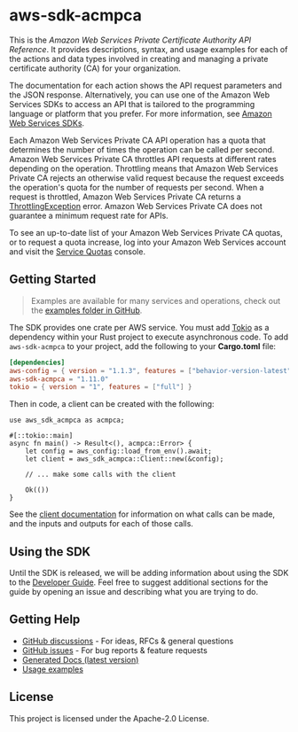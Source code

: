 # aws-sdk-acmpca

This is the _Amazon Web Services Private Certificate Authority API Reference_. It provides descriptions, syntax, and usage examples for each of the actions and data types involved in creating and managing a private certificate authority (CA) for your organization.

The documentation for each action shows the API request parameters and the JSON response. Alternatively, you can use one of the Amazon Web Services SDKs to access an API that is tailored to the programming language or platform that you prefer. For more information, see [Amazon Web Services SDKs](https://aws.amazon.com/tools/#SDKs).

Each Amazon Web Services Private CA API operation has a quota that determines the number of times the operation can be called per second. Amazon Web Services Private CA throttles API requests at different rates depending on the operation. Throttling means that Amazon Web Services Private CA rejects an otherwise valid request because the request exceeds the operation's quota for the number of requests per second. When a request is throttled, Amazon Web Services Private CA returns a [ThrottlingException](https://docs.aws.amazon.com/privateca/latest/APIReference/CommonErrors.html) error. Amazon Web Services Private CA does not guarantee a minimum request rate for APIs.

To see an up-to-date list of your Amazon Web Services Private CA quotas, or to request a quota increase, log into your Amazon Web Services account and visit the [Service Quotas](https://console.aws.amazon.com/servicequotas/) console.

## Getting Started

> Examples are available for many services and operations, check out the
> [examples folder in GitHub](https://github.com/awslabs/aws-sdk-rust/tree/main/examples).

The SDK provides one crate per AWS service. You must add [Tokio](https://crates.io/crates/tokio)
as a dependency within your Rust project to execute asynchronous code. To add `aws-sdk-acmpca` to
your project, add the following to your **Cargo.toml** file:

```toml
[dependencies]
aws-config = { version = "1.1.3", features = ["behavior-version-latest"] }
aws-sdk-acmpca = "1.11.0"
tokio = { version = "1", features = ["full"] }
```

Then in code, a client can be created with the following:

```rust,no_run
use aws_sdk_acmpca as acmpca;

#[::tokio::main]
async fn main() -> Result<(), acmpca::Error> {
    let config = aws_config::load_from_env().await;
    let client = aws_sdk_acmpca::Client::new(&config);

    // ... make some calls with the client

    Ok(())
}
```

See the [client documentation](https://docs.rs/aws-sdk-acmpca/latest/aws_sdk_acmpca/client/struct.Client.html)
for information on what calls can be made, and the inputs and outputs for each of those calls.

## Using the SDK

Until the SDK is released, we will be adding information about using the SDK to the
[Developer Guide](https://docs.aws.amazon.com/sdk-for-rust/latest/dg/welcome.html). Feel free to suggest
additional sections for the guide by opening an issue and describing what you are trying to do.

## Getting Help

* [GitHub discussions](https://github.com/awslabs/aws-sdk-rust/discussions) - For ideas, RFCs & general questions
* [GitHub issues](https://github.com/awslabs/aws-sdk-rust/issues/new/choose) - For bug reports & feature requests
* [Generated Docs (latest version)](https://awslabs.github.io/aws-sdk-rust/)
* [Usage examples](https://github.com/awslabs/aws-sdk-rust/tree/main/examples)

## License

This project is licensed under the Apache-2.0 License.

